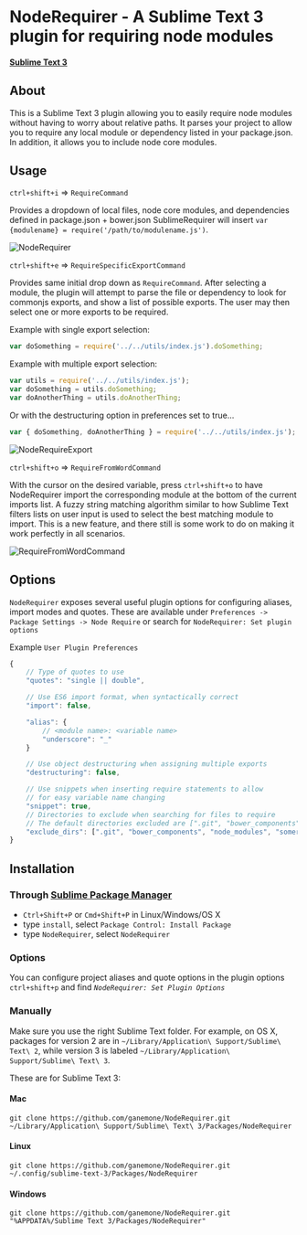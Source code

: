 # NodeRequirer - A Sublime Text 3 plugin for requiring node modules
#### [Sublime Text 3](http://www.sublimetext.com/3)

## About
This is a Sublime Text 3 plugin allowing you to easily require node modules
without having to worry about relative paths. It parses your project to allow you
to require any local module or dependency listed in your package.json. In addition, it allows
you to include node core modules.

## Usage
`ctrl+shift+i` => `RequireCommand`

Provides a dropdown of local files, node core modules, and dependencies defined in package.json + bower.json
SublimeRequirer will insert `var {modulename} = require('/path/to/modulename.js')`.

![NodeRequirer](http://zippy.gfycat.com/FantasticEachAplomadofalcon.gif)

`ctrl+shift+e` => `RequireSpecificExportCommand`

Provides same initial drop down as `RequireCommand`. After selecting a module, the plugin will
attempt to parse the file or dependency to look for commonjs exports, and show a list of possible
exports. The user may then select one or more exports to be required.

Example with single export selection:
```javascript
var doSomething = require('../../utils/index.js').doSomething;
```

Example with multiple export selection:
```javascript
var utils = require('../../utils/index.js');
var doSomething = utils.doSomething;
var doAnotherThing = utils.doAnotherThing;
```
Or with the destructuring option in preferences set to true...
```javascript
var { doSomething, doAnotherThing } = require('../../utils/index.js');
```
![NodeRequireExport](http://zippy.gfycat.com/TanSnappyAngora.gif)

`ctrl+shift+o` => `RequireFromWordCommand`

With the cursor on the desired variable, press `ctrl+shift+o` to have NodeRequirer import
the corresponding module at the bottom of the current imports list. A fuzzy string matching
algorithm similar to how Sublime Text filters lists on user input is used to select the best
matching module to import. This is a new feature, and there still is some work to do on making
it work perfectly in all scenarios.

![RequireFromWordCommand](http://zippy.gfycat.com/HelpfulLastingHapuku.gif)

## Options

`NodeRequirer` exposes several useful plugin options for configuring aliases, import modes and quotes. These are available under `Preferences -> Package Settings -> Node Require` or search for `NodeRequirer: Set plugin options`

Example `User Plugin Preferences`

```javascript
{
    // Type of quotes to use
    "quotes": "single || double",

    // Use ES6 import format, when syntactically correct
    "import": false,

    "alias": {
        // <module name>: <variable name>
        "underscore": "_"
    }

    // Use object destructuring when assigning multiple exports
    "destructuring": false,

    // Use snippets when inserting require statements to allow
    // for easy variable name changing
    "snippet": true,
    // Directories to exclude when searching for files to require
    // The default directories excluded are [".git", "bower_components", "node_modules"]
    "exclude_dirs": [".git", "bower_components", "node_modules", "somerandom_directory"]
}
```

## Installation
### Through [Sublime Package Manager](http://wbond.net/sublime_packages/package_control)

* `Ctrl+Shift+P` or `Cmd+Shift+P` in Linux/Windows/OS X
* type `install`, select `Package Control: Install Package`
* type `NodeRequirer`, select `NodeRequirer`

### Options

You can configure project aliases and quote options in the plugin options `ctrl+shift+p` and find *`NodeRequirer: Set Plugin Options`*

### Manually
Make sure you use the right Sublime Text folder. For example, on OS X, packages for version 2 are in `~/Library/Application\ Support/Sublime\ Text\ 2`, while version 3 is labeled `~/Library/Application\ Support/Sublime\ Text\ 3`.

These are for Sublime Text 3:

#### Mac
`git clone https://github.com/ganemone/NodeRequirer.git ~/Library/Application\ Support/Sublime\ Text\ 3/Packages/NodeRequirer`

#### Linux
`git clone https://github.com/ganemone/NodeRequirer.git ~/.config/sublime-text-3/Packages/NodeRequirer`

#### Windows
`git clone https://github.com/ganemone/NodeRequirer.git "%APPDATA%/Sublime Text 3/Packages/NodeRequirer"`

